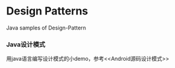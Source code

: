 # Design Patterns
Java samples of Design-Pattern

### Java设计模式
用java语言编写设计模式的小demo，参考<<Android源码设计模式>>
